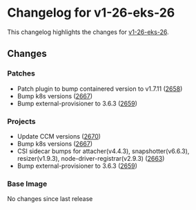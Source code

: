 # Changelog for v1-26-eks-26

This changelog highlights the changes for [v1-26-eks-26](https://github.com/aws/eks-distro/tree/v1-26-eks-26).

## Changes

### Patches
* Patch plugin to bump  containered version to v1.7.11 ([2658](https://github.com/aws/eks-distro/pull/2658))
* Bump k8s versions ([2667](https://github.com/aws/eks-distro/pull/2667))
* Bump external-provisioner to 3.6.3 ([2659](https://github.com/aws/eks-distro/pull/2659))

### Projects
* Update CCM versions ([2670](https://github.com/aws/eks-distro/pull/2670))
* Bump k8s versions ([2667](https://github.com/aws/eks-distro/pull/2667))
* CSI sidecar bumps for attacher(v4.4.3), snapshotter(v6.6.3), resizer(v1.9.3), node-driver-registrar(v2.9.3) ([2663](https://github.com/aws/eks-distro/pull/2663))
* Bump external-provisioner to 3.6.3 ([2659](https://github.com/aws/eks-distro/pull/2659))

### Base Image
No changes since last release

